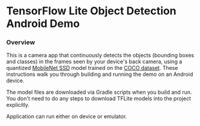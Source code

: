 # TensorFlow Lite Object Detection Android Demo

### Overview

This is a camera app that continuously detects the objects (bounding boxes and
classes) in the frames seen by your device's back camera, using a quantized
[MobileNet SSD](https://github.com/tensorflow/models/tree/master/research/object_detection)
model trained on the [COCO dataset](http://cocodataset.org/). These instructions
walk you through building and running the demo on an Android device.

The model files are downloaded via Gradle scripts when you build and run. You
don't need to do any steps to download TFLite models into the project
explicitly.

Application can run either on device or emulator.
